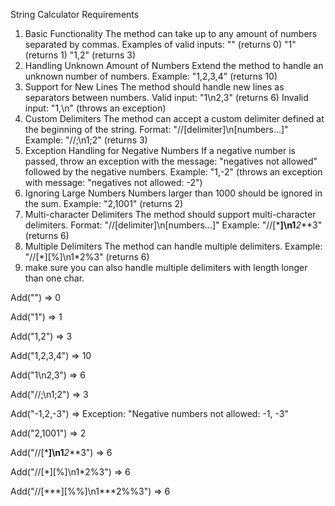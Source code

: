 String Calculator Requirements

1. Basic Functionality
   The method can take up to any amount of numbers separated by commas.
   Examples of valid inputs:
   "" (returns 0)
   "1" (returns 1)
   "1,2" (returns 3)
2. Handling Unknown Amount of Numbers
   Extend the method to handle an unknown number of numbers.
   Example: "1,2,3,4" (returns 10)
3. Support for New Lines
   The method should handle new lines as separators between numbers.
   Valid input: "1\n2,3" (returns 6)
   Invalid input: "1,\n" (throws an exception)
4. Custom Delimiters
   The method can accept a custom delimiter defined at the beginning of the string.
   Format: "//[delimiter]\n[numbers…]"
   Example: "//;\n1;2" (returns 3)
5. Exception Handling for Negative Numbers
   If a negative number is passed, throw an exception with the message: "negatives not allowed" followed by the negative numbers.
   Example: "1,-2" (throws an exception with message: "negatives not allowed: -2")
6. Ignoring Large Numbers
   Numbers larger than 1000 should be ignored in the sum.
   Example: "2,1001" (returns 2)
7. Multi-character Delimiters
   The method should support multi-character delimiters.
   Format: "//[delimiter]\n[numbers…]"
   Example: "//[***]\n1**_2_**3" (returns 6)
8. Multiple Delimiters
   The method can handle multiple delimiters.
   Example: "//[\*][%]\n1\*2%3" (returns 6)
8. make sure you can also handle multiple delimiters with length longer than one char.


Add("") => 0

Add("1") => 1

Add("1,2") => 3

Add("1,2,3,4") => 10

Add("1\n2,3") => 6

Add("//;\n1;2") => 3

Add("-1,2,-3") => Exception: "Negative numbers not allowed: -1, -3"

Add("2,1001") => 2

Add("//[***]\n1**_2_**3") => 6

Add("//[\*][%]\n1\*2%3") => 6

Add("//[\*\*\*][%%]\n1\*\*\*2%%3") => 6

